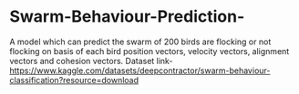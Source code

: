 # Swarm-Behaviour-Prediction-
A model which can predict the swarm of 200 birds are flocking or not flocking on basis of each bird position vectors, velocity vectors, alignment vectors and cohesion vectors.
Dataset link-https://www.kaggle.com/datasets/deepcontractor/swarm-behaviour-classification?resource=download
